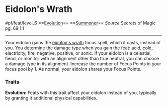# Eidolon's Wrath
#pf/feat/level_6
==[Evolution](../../Traits/Evolution.md)== ==[Summoner](../../Traits/Summoner.md)==
*Source* Secrets of Magic pg. 69 1.1

---
Your eidolon gains the [eidolon's wrath](1%20TTRPG/PF2e%20Wiki/Magic/Focus%20Spells/Level%203/Eidolon's%20Wrath) focus spell, which it casts, instead of you. You determine the damage type when you gain the feat: acid, cold, electricity, fire, negative, positive, or sonic. If your eidolon is a celestial, fiend, or monitor with an alignment other than true neutral, you can choose a damage type in its alignment. Increase the number of Focus Points in your focus pool by 1. As normal, your eidolon shares your Focus Points.

### Traits
**Evolution:** Feats with this trait affect your eidolon instead of you, typically by granting it additional physical capabilities.